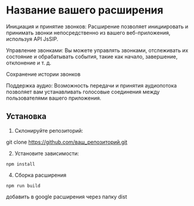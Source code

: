 # Название вашего расширения

Инициация и принятие звонков: Расширение позволяет инициировать и принимать звонки непосредственно из вашего веб-приложения, используя API JsSIP.

Управление звонками: Вы можете управлять звонками, отслеживать их состояние и обрабатывать события, такие как начало, завершение, отклонение и т. д.

Сохранение истории звонков

Поддержка аудио: Возможность передачи и принятия аудиопотока позволяет вам устанавливать голосовые соединения между пользователями вашего приложения.

## Установка

1. Склонируйте репозиторий:

git clone https://github.com/ваш_репозиторий.git


2. Установите зависимости:
   
```
npm install
```

4. Сборка расширения 

```
npm run build
```

добавить в google расширения через папку dist

